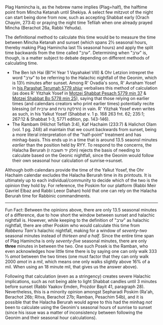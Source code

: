 Plag Hamincha is, as the hebrew name implies (Plag=half), the halftime point from Mincha Ketanah until Shekiya. A select few mitzvot of the night can start being done from now, such as accepting Shabbat early (Orach Chayim, 273:4) or praying the night time Tefilah when one already prayed Mincha (Berachot 26a, Rabbi Yehuda).

The definitional method to calculate this time would be to measure the time between Mincha Ketanah and sunset (which spans 2½ seasonal hours, thereby making Plag Hamincha last 1¼ seasonal hours) and apply the split time backwards from the time called "ערב". Determining when "ערב" is, though, is a matter subject to debate depending on different methods of calculating time.
- The Ben Ish Hai (BI"H Year 1 Vayahakel VIII) & Ohr Letzion intrepret the word "ערב" to be referring to the Halachic nightfall of the Geonim, which is 13½ minutes after sunset. Among R' Ovadia's sons, R' Avraham Yosef in [his Parashat Terumah 5779 shiur](https://youtu.be/zNGrUCqGuTM) verbalises this method of calculation (as does R' Yitzhak Yosef in [Motzei Shabbat Pesach 5779 min 37](https://www.torahanytime.com/#/lectures?v=81670) & [Motzei Shabbat Bo 5778 min 25](https://www.torahanytime.com/#/lectures?v=55391)), saying that those relying on earlier times (and calendars creators who print earlier times) potentially recite blessing (of ערבית and הדלקת נרות) in vain. R' Yitzhak Yosef even writes as such, in his Yalkut Yosef (Shabbat v. 1 p. 168 263 fnt. 62; 235:1; 267:12 & Shabbat 1-3, 5771 edition, pp. 143-146).
- The Rambam (Hilchot Tefilah 3:4), Kaf Hachaim (233:7) & Halichot Olam (vol. 1 pg. 248) all maintain that we count backwards from sunset, being a more literal interpretation of the "half-point" treatment and has minhag-basis. This ends up in a time that is around 13.5 seaonsl minutes *earlier* than the position held by RYY. To respond to the concerns, the Halacha Berurah (חלק יד תשובה ז) rejects the basis of needing to calculate based on the Geonic nightfall, since the Geonim would follow their own seasonal hour calculation of sunrise->sunset.

Although both calendars provide the time of the Yalkut Yosef, the Ohr Hachaim calendar excludes the Halacha Berurah time in its printouts. It is ultimately up to each individual/community to decide which of the two is the opinion they hold by. For reference, the Poskim for our platform (Rabbi Meir Gavriel Elbaz and Rabbi Leeor Dahan) hold that one can rely on the Halacha Berurah time for Rabbinic commandments.

---

Fun Fact: Between the opinions above, there are only 13.5 seasonal minutes of a difference, due to how short the window between sunset and halachic nightfall is. However, while keeping to the definition of "ערב" as halachic nightfall, there are other Poskim who would calculate this time from *Rabbenu Tam's* halachic nightfall, making for a window of *seventy-two* seasonal minutes instead of *thirteen and a half*. Since the entire time span of Plag Hamincha is only *seventy-five* seasonal minutes, there are only **three** minutes in between the two. One such Posek is the Ramban, who even acknowledges how little time there is by saying one can only walk 333 ⅓ *amot* between the two times (one must factor that they can only walk 2000 *amot* in a *mil*, which means one only walks slightly above 16% of a mil. When using an 18 minute mil, that gives us the answer above).

Following that calculation (even as a stringency) creates severe Halachic implications, such as not being able to light Shabbat candles until 3 minutes before sunset (Rabbi Yaakov Emden, Prozdor Bayit 41, paragraph 28). Nevertheless, this is a minority opinion amongst Sepharadi Poskim (Ra'ah, Berachot 26b; Ritva, Berachot 27b; Ramban, Pesachim 54b), and it is possible that the Halacha Berurah would agree to this had the minhag *not* been to calculate using the Geonim's seasonal hours of sunrise to sunset (since his issue was a matter of inconsistency between following the Geonim and their seasonal hour calculations).
